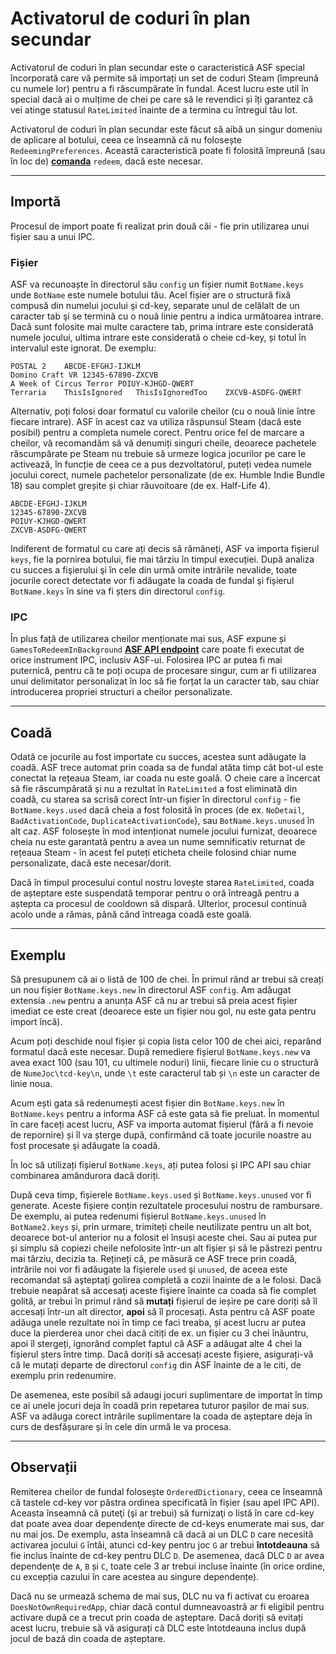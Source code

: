 # Activatorul de coduri în plan secundar

Activatorul de coduri în plan secundar este o caracteristică ASF special încorporată care vă permite să importați un set de coduri Steam (împreună cu numele lor) pentru a fi răscumpărate în fundal. Acest lucru este util în special dacă ai o mulțime de chei pe care să le revendici și îți garantez că vei atinge statusul `RateLimited` **[](https://github.com/JustArchiNET/ArchiSteamFarm/wiki/FAQ#what-is-the-meaning-of-status-when-redeeming-a-key)** înainte de a termina cu întregul tău lot.

Activatorul de coduri în plan secundar este făcut să aibă un singur domeniu de aplicare al botului, ceea ce înseamnă că nu folosește `RedeemingPreferences`. Această caracteristică poate fi folosită împreună (sau în loc de) **[comanda](https://github.com/JustArchiNET/ArchiSteamFarm/wiki/Commands)** `redeem`, dacă este necesar.

* * *

## Importă

Procesul de import poate fi realizat prin două căi - fie prin utilizarea unui fișier sau a unui IPC.

### Fișier

ASF va recunoaște în directorul său `config` un fișier numit `BotName.keys` unde `BotName` este numele botului tău. Acel fișier are o structură fixă compusă din numelui jocului şi cd-key, separate unul de celălalt de un caracter tab şi se termină cu o nouă linie pentru a indica următoarea intrare. Dacă sunt folosite mai multe caractere tab, prima intrare este considerată numele jocului, ultima intrare este considerată o cheie cd-key, și totul în intervalul este ignorat. De exemplu:

```text
POSTAL 2    ABCDE-EFGHJ-IJKLM
Domino Craft VR 12345-67890-ZXCVB
A Week of Circus Terror POIUY-KJHGD-QWERT
Terraria    ThisIsIgnored   ThisIsIgnoredToo    ZXCVB-ASDFG-QWERT
```

Alternativ, poți folosi doar formatul cu valorile cheilor (cu o nouă linie între fiecare intrare). ASF în acest caz va utiliza răspunsul Steam (dacă este posibil) pentru a completa numele corect. Pentru orice fel de marcare a cheilor, vă recomandăm să vă denumiți singuri cheile, deoarece pachetele răscumpărate pe Steam nu trebuie să urmeze logica jocurilor pe care le activează, în funcție de ceea ce a pus dezvoltatorul, puteți vedea numele jocului corect, numele pachetelor personalizate (de ex. Humble Indie Bundle 18) sau complet greșite și chiar răuvoitoare (de ex. Half-Life 4).

```text
ABCDE-EFGHJ-IJKLM
12345-67890-ZXCVB
POIUY-KJHGD-QWERT
ZXCVB-ASDFG-QWERT
```

Indiferent de formatul cu care ați decis să rămâneți, ASF va importa fișierul `keys`, fie la pornirea botului, fie mai târziu în timpul execuției. După analiza cu succes a fişierului şi în cele din urmă omite intrările nevalide, toate jocurile corect detectate vor fi adăugate la coada de fundal şi fișierul `BotName.keys` în sine va fi șters din directorul `config`.

### IPC

În plus față de utilizarea cheilor menționate mai sus, ASF expune și `GamesToRedeemInBackground` **[ASF API endpoint](https://github.com/JustArchiNET/ArchiSteamFarm/wiki/IPC#asf-api)** care poate fi executat de orice instrument IPC, inclusiv ASF-ui. Folosirea IPC ar putea fi mai puternică, pentru că te poți ocupa de procesare singur, cum ar fi utilizarea unui delimitator personalizat în loc să fie forțat la un caracter tab, sau chiar introducerea propriei structuri a cheilor personalizate.

* * *

## Coadă

Odată ce jocurile au fost importate cu succes, acestea sunt adăugate la coadă. ASF trece automat prin coada sa de fundal atâta timp cât bot-ul este conectat la rețeaua Steam, iar coada nu este goală. O cheie care a încercat să fie răscumpărată și nu a rezultat în `RateLimited` a fost eliminată din coadă, cu starea sa scrisă corect într-un fișier în directorul `config` - fie `BotName.keys.used` dacă cheia a fost folosită în proces (de ex. `NoDetail`, `BadActivationCode`, `DuplicateActivationCode`), sau `BotName.keys.unused` în alt caz. ASF folosește în mod intenționat numele jocului furnizat, deoarece cheia nu este garantată pentru a avea un nume semnificativ returnat de rețeaua Steam - în acest fel puteți eticheta cheile folosind chiar nume personalizate, dacă este necesar/dorit.

Dacă în timpul procesului contul nostru lovește starea `RateLimited`, coada de așteptare este suspendată temporar pentru o oră întreagă pentru a aștepta ca procesul de cooldown să dispară. Ulterior, procesul continuă acolo unde a rămas, până când întreaga coadă este goală.

* * *

## Exemplu

Să presupunem că ai o listă de 100 de chei. În primul rând ar trebui să creați un nou fișier `BotName.keys.new` în directorul ASF `config`. Am adăugat extensia `.new` pentru a anunța ASF că nu ar trebui să preia acest fișier imediat ce este creat (deoarece este un fișier nou gol, nu este gata pentru import încă).

Acum poți deschide noul fișier și copia lista celor 100 de chei aici, reparând formatul dacă este necesar. După remediere fișierul `BotName.keys.new` va avea exact 100 (sau 101, cu ultimele noduri) linii, fiecare linie cu o structură de `NumeJoc\tcd-key\n`, unde `\t` este caracterul tab și `\n` este un caracter de linie noua.

Acum ești gata să redenumești acest fișier din `BotName.keys.new` în `BotName.keys` pentru a informa ASF că este gata să fie preluat. În momentul în care faceți acest lucru, ASF va importa automat fișierul (fără a fi nevoie de repornire) și îl va șterge după, confirmând că toate jocurile noastre au fost procesate şi adăugate la coadă.

În loc să utilizați fișierul `BotName.keys`, ați putea folosi și IPC API sau chiar combinarea amândurora dacă doriți.

După ceva timp, fișierele `BotName.keys.used` și `BotName.keys.unused` vor fi generate. Aceste fișiere conțin rezultatele procesului nostru de rambursare. De exemplu, ai putea redenumi fișierul `BotName.keys.unused` în `BotName2.keys` și, prin urmare, trimiteți cheile neutilizate pentru un alt bot, deoarece bot-ul anterior nu a folosit el însuși aceste chei. Sau ai putea pur și simplu să copiezi cheile nefolosite într-un alt fișier și să le păstrezi pentru mai târziu, decizia ta. Rețineți că, pe măsură ce ASF trece prin coadă, intrările noi vor fi adăugate la fişierele `used` şi `unused`, de aceea este recomandat să aşteptaţi golirea completă a cozii înainte de a le folosi. Dacă trebuie neapărat să accesaţi aceste fişiere înainte ca coada să fie complet golită, ar trebui în primul rând să **mutați** fișierul de ieșire pe care doriți să îl accesați într-un alt director, **apoi** să îl procesați. Asta pentru că ASF poate adăuga unele rezultate noi în timp ce faci treaba, și acest lucru ar putea duce la pierderea unor chei dacă citiți de ex. un fișier cu 3 chei înăuntru, apoi îl stergeți, ignorând complet faptul că ASF a adăugat alte 4 chei la fișierul șters între timp. Dacă doriți să accesați aceste fișiere, asigurați-vă că le mutați departe de directorul `config` din ASF înainte de a le citi, de exemplu prin redenumire.

De asemenea, este posibil să adaugi jocuri suplimentare de importat în timp ce ai unele jocuri deja în coadă prin repetarea tuturor pașilor de mai sus. ASF va adăuga corect intrările suplimentare la coada de așteptare deja în curs de desfășurare și în cele din urmă le va procesa.

* * *

## Observații

Remiterea cheilor de fundal folosește `OrderedDictionary`, ceea ce înseamnă că tastele cd-key vor păstra ordinea specificată în fișier (sau apel IPC API). Aceasta înseamnă că puteţi (şi ar trebui) să furnizaţi o listă în care cd-key dat poate avea doar dependenţe directe de cd-keys enumerate mai sus, dar nu mai jos. De exemplu, asta înseamnă că dacă ai un DLC `D` care necesită activarea jocului `G` întâi, atunci cd-key pentru joc `G` ar trebui **întotdeauna** să fie inclus înainte de cd-key pentru DLC `D`. De asemenea, dacă DLC `D` ar avea dependenţe de `A`, `B` și `C`, toate cele 3 ar trebui incluse înainte (în orice ordine, cu excepția cazului în care acestea au singure dependențe).

Dacă nu se urmează schema de mai sus, DLC nu va fi activat cu eroarea `DoesNotOwnRequiredApp`, chiar dacă contul dumneavoastră ar fi eligibil pentru activare după ce a trecut prin coada de așteptare. Dacă doriți să evitați acest lucru, trebuie să vă asigurați că DLC este întotdeauna inclus după jocul de bază din coada de așteptare.